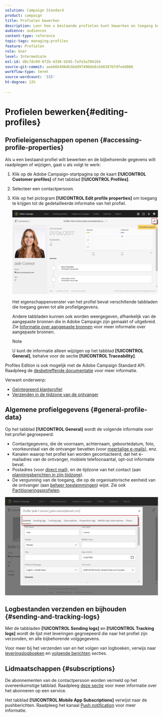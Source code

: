 ```yaml
---
solution: Campaign Standard
product: campaign
title: Profielen bewerken
description: Leer hoe u bestaande profielen kunt bewerken en toegang kunt krijgen tot contactgegevens, voorkeurskanalen, logbestanden bijhouden, abonnementen, enzovoort.
audience: audiences
content-type: reference
topic-tags: managing-profiles
feature: Profielen
role: User
level: Intermediate
exl-id: d0c7dc09-6f2b-4336-b545-7afe3a704164
source-git-commit: aeeb6b4984b3bdd974960e8c6403876fdfedd886
workflow-type: tm+mt
source-wordcount: '315'
ht-degree: 12%

---
```


# Profielen bewerken{#editing-profiles}

## Profieleigenschappen openen {#accessing-profile-properties}

Als u een bestaand profiel wilt bewerken en de bijbehorende gegevens wilt raadplegen of wijzigen, gaat u als volgt te werk:

1. Klik op de Adobe Campaign-startpagina op de kaart **[!UICONTROL Customer profiles]** of het tabblad **[!UICONTROL Profiles]**.
1. Selecteer een contactpersoon.
1. Klik op het pictogram **[!UICONTROL Edit profile properties]** om toegang te krijgen tot de gedetailleerde informatie van het profiel.

   ![](assets/profile_creation2.png)

   Het eigenschappenvenster van het profiel bevat verschillende tabbladen die toegang geven tot alle profielgegevens.

   Andere tabbladen kunnen ook worden weergegeven, afhankelijk van de aangepaste bronnen die in Adobe Campaign zijn gemaakt of uitgebreid. Zie [Informatie over aangepaste bronnen](../../developing/using/data-model-concepts.md) voor meer informatie over aangepaste bronnen.

   >[!NOTE]
   >
   >U kunt de informatie alleen wijzigen op het tabblad **[!UICONTROL General]**, behalve voor de sectie **[!UICONTROL Traceability]**.

Profiles Edition is ook mogelijk met de Adobe Campaign Standard API. Raadpleeg de [desbetreffende documentatie](../../api/using/updating-profiles.md) voor meer informatie.

Verwant onderwerp:

* [Geïntegreerd klantprofiel](../../audiences/using/integrated-customer-profile.md)
* [Verzenden in de tijdzone van de ontvanger](../../sending/using/sending-messages-at-the-recipient-s-time-zone.md)

## Algemene profielgegevens {#general-profile-data}

Op het tabblad **[!UICONTROL General]** wordt de volgende informatie over het profiel gegroepeerd:

* Contactgegevens, die de voornaam, achternaam, geboortedatum, foto, voorkeurstaal van de ontvanger bevatten (voor [meertalige e-mails](../../channels/using/creating-a-multilingual-email.md)), enz.
* Kanalen waarop het profiel kan worden gecontacteerd, dat het e-mailadres van de ontvanger, mobiele telefoonaantal, opt-out informatie bevat.
* Postadres (voor [direct mail](../../channels/using/about-direct-mail.md)), en de tijdzone van het contact (aan [planningsberichten in zijn tijdzone](../../sending/using/sending-messages-at-the-recipient-s-time-zone.md)).
* De vergunning van de toegang, die op de organisatorische eenheid van de ontvanger (aan [beheer toestemmingen](../../administration/using/about-access-management.md)) wijst. Zie ook [Partitioneringsprofielen](../../administration/using/organizational-units.md#partitioning-profiles).

![](assets/profile_creation4.png)

## Logbestanden verzenden en bijhouden {#sending-and-tracking-logs}

Met de tabbladen **[!UICONTROL Sending logs]** en **[!UICONTROL Tracking logs]** wordt de lijst met leveringen gegroepeerd die naar het profiel zijn verzonden, en alle bijbehorende volggegevens.

Voor meer bij het verzenden van en het volgen van logboeken, verwijs naar [leveringslogboeken](../../sending/using/monitoring-a-delivery.md#delivery-logs) en [volgende berichten](../../sending/using/tracking-messages.md) secties.

## Lidmaatschappen {#subscriptions}

De abonnementen van de contactpersoon worden vermeld op het overeenkomstige tabblad. Raadpleeg [deze sectie](../../audiences/using/about-subscriptions.md) voor meer informatie over het abonneren op een service.

Het tabblad **[!UICONTROL Mobile App Subscriptions]** verwijst naar de pushberichten. Raadpleeg het kanaal [Push notification](../../channels/using/about-push-notifications.md) voor meer informatie.
